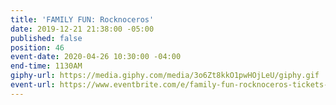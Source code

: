 ```yaml
---
title: 'FAMILY FUN: Rocknoceros'
date: 2019-12-21 21:38:00 -05:00
published: false
position: 46
event-date: 2020-04-26 10:30:00 -04:00
end-time: 1130AM
giphy-url: https://media.giphy.com/media/3o6Zt8kkO1pwHOjLeU/giphy.gif
event-url: https://www.eventbrite.com/e/family-fun-rocknoceros-tickets-87037671017
---
```



